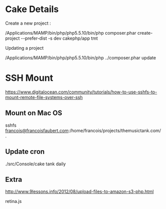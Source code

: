 # Cake Details

Create a new project :

  /Applications/MAMP/bin/php/php5.5.10/bin/php composer.phar  create-project  --prefer-dist -s dev  cakephp/app tmt

Updating a project

  /Applications/MAMP/bin/php/php5.5.10/bin/php ../composer.phar update

# SSH Mount

https://www.digitalocean.com/community/tutorials/how-to-use-sshfs-to-mount-remote-file-systems-over-ssh

## Mount on Mac OS

sshfs francois@francoisfaubert.com:/home/francois/projects/themusictank.com/ .

## Update cron

./src/Console/cake tank daily

## Extra

http://www.9lessons.info/2012/08/upload-files-to-amazon-s3-php.html


retina.js
